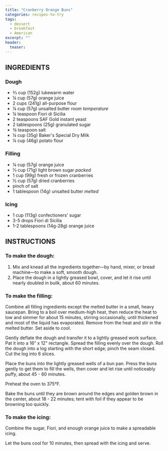 ```yaml
---
title: "Cranberry Orange Buns"
categories: recipes-to-try
tags: 
  - dessert
  - breakfast
  - American
excerpt: ""
header:
  teaser:
---
```


## INGREDIENTS

### Dough
* ⅔ cup (152g) lukewarm water
* ¼ cup (57g) orange juice
* 2 cups (241g) all-purpose flour
* ¼ cup (57g) unsalted butter _room temperature_
* ¼ teaspoon Fiori di Sicilia
* 2 teaspoons SAF Gold instant yeast
* 2 tablespoons (25g) granulated sugar
* ¾ teaspoon salt
* ¼ cup (35g) Baker's Special Dry Milk
* ¼ cup (46g) potato flour

### Filling
* ¼ cup (57g) orange juice
* ⅓ cup (71g) light brown sugar _packed_
* 1 cup (99g) fresh or frozen cranberries
* ½ cup (57g) dried cranberries
* pinch of salt
* 1 tablespoon (14g) unsalted butter _melted_

### Icing
* 1 cup (113g) confectioners' sugar
* 3-5 drops Fiori di Sicilia
* 1-2 tablespoons (14g-28g) orange juice

## INSTRUCTIONS
### To make the dough:
1. Mix and knead all the ingredients together—by hand, mixer, or bread machine—to make a soft, smooth dough.
2. Place the dough in a lightly greased bowl, cover, and let it rise until nearly doubled in builk, about 60 minutes.

### To make the filling:
Combine all filling ingredients except the melted butter in a small, heavy saucepan. Bring to a boil over medium-high heat, then reduce the heat to low and simmer for about 15 minutes, stirring occasionally, until thickened and most of the liquid has evaporated. Remove from the heat and stir in the melted butter. Set aside to cool.

Gently deflate the dough and transfer it to a lightly greased work surface. Pat it into a 16" x 12" rectangle. Spread the filling evenly over the dough. Roll the dough into a log starting with the short edge; pinch the seam closed. Cut the log into 6 slices.

Place the buns into the lightly greased wells of a bun pan. Press the buns gently to get them to fill the wells, then cover and let rise until noticeably puffy, about 45 - 60 minutes.

Preheat the oven to 375°F. 

Bake the buns until they are brown around the edges and golden brown in the center, about 18 - 22 minutes; tent with foil if they appear to be browning too quickly.

### To make the icing:
Combine the sugar, Fiori, and enough orange juice to make a spreadable icing.

Let the buns cool for 10 minutes, then spread with the icing and serve.
